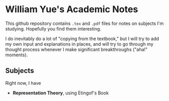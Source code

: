 # William Yue's Academic Notes

This github repository contains `.tex` and `.pdf` files for notes on subjects I'm studying.
Hopefully you find them interesting. 

I do inevitably do a lot of "copying from the textbook,"
but I will try to add my own input and explanations in places, and will try to go through my
thought process whenever I make significant breakthroughs ("aha!" moments). 

## Subjects

Right now, I have

<ul>
    <li><strong>Representation Theory</strong>, using <a src="https://klein.mit.edu/~etingof/repb.pdf">Etingof's Book</a></li>
    <!-- <li></li> -->
</ul>
